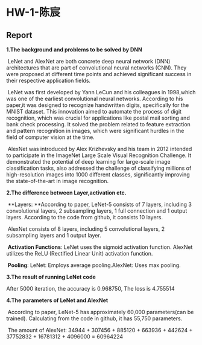 # **HW-1-陈宸**

## **Report**

**1.The background and problems to be solved by DNN** 

​	LeNet and AlexNet are both concrete deep neural network (DNN) architectures that are part of convolutional neural networks (CNN). They were proposed at different time points and achieved significant success in their respective application fields.

​	LeNet was first developed by Yann LeCun and his colleagues in 1998,which was one of the earliest convolutional neural networks. According to his paper,it was designed to recognize handwritten digits, specifically for the MNIST dataset. This innovation aimed to automate the process of digit recognition, which was crucial for applications like postal mail sorting and bank check processing. It solved the problem related to feature extraction and pattern recognition in images, which were significant hurdles in the field of computer vision at the time.

​	AlexNet was introduced by Alex Krizhevsky and his team in 2012 intended to participate in the ImageNet Large Scale Visual Recognition Challenge. It demonstrated the potential of deep learning for large-scale image classification tasks, also addressed the challenge of  classifying millions of high-resolution images into 1000 different classes, significantly improving the state-of-the-art in image recognition.

**2.The difference between Layer,activation etc.**

​	**Layers: **According to paper, LeNet-5 consists of 7 layers,  including 3 convolutional layers, 2 subsampling layers, 1 full connection and 1 output layers. According to the code from github, it consists 10 layers.

​	AlexNet consists of 8 layers,  including 5 convolutional layers, 2 subsampling layers and 1 output layer.

​	**Activation Functions**: LeNet uses the sigmoid activation function. AlexNet utilizes the ReLU (Rectified Linear Unit) activation function.

​	**Pooling**: LeNet: Employs average pooling.AlexNet: Uses max pooling.

**3.The result of running LeNet code**

After 5000 iteration, the accuracy is 0.968750, The loss is 4.755514 

**4.The parameters of LeNet and AlexNet**

​	According to paper, LeNet-5 has approximately 60,000 parameters(can be trained). Calculating from the code  in  github, it has 55,750 parameters.

​	The amount of AlexNet: 34944 + 307456 + 885120 + 663936 + 442624 + 37752832 + 16781312 + 4096000 = 60964224